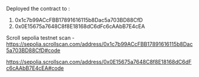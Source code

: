 Deployed the contract to :
1. 0x1c7b99ACcFBB17891616115b8Dac5a703BD88CfD
2. 0x0E15675a7648C8f8E18168dC6dFc6cAAbB7E4cEA

Scroll sepolia testnet scan - https://sepolia.scrollscan.com/address/0x1c7b99ACcFBB17891616115b8Dac5a703BD88CfD#code

https://sepolia.scrollscan.com/address/0x0E15675a7648C8f8E18168dC6dFc6cAAbB7E4cEA#code

